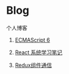 # Blog
个人博客

1. [ECMAScript 6](https://github.com/sanshuiwang/ES6/issues/1)

2. [React 系统学习笔记](https://github.com/sanshuiwang/Blog/issues/2)

3. [Redux组件通信](https://github.com/sanshuiwang/Blog/issues/5)

